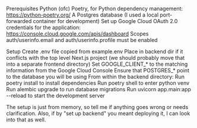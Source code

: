 Prerequisites
Python (ofc)
Poetry, for Python dependency management: https://python-poetry.org/
A Postgres database (I used a local port-forwarded container for development)
Set up Google Cloud OAuth 2.0 credentials for the application: https://console.cloud.google.com/apis/dashboard
Scopes auth/userinfo.email and auth/userinfo.profile must be enabled

Setup
Create .env file copied from example.env
Place in backend dir if it conflicts with the top level Next.js project (we should probably move that into a separate frontend directory)
Set GOOGLE_CLIENT_* to the matching information from the Google Cloud Console
Ensure that POSTGRES_* point to the database you will be using
From within the backend directory:
Run poetry install to install dependencies
Run poetry shell to enter python venv
Run alembic upgrade to run database migrations
Run uvicorn app.main:app --reload to start the development server

The setup is just from memory, so tell me if anything goes wrong or needs clarification. 
Also, if by "set up backend" you meant deploying it, I can look into that as well.